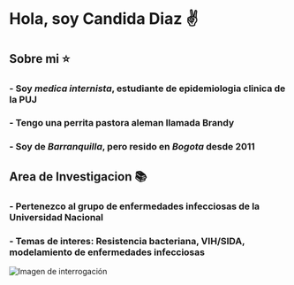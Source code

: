 # Hola, soy **Candida Diaz** :v:

## Sobre mi ⭐
### - Soy *medica internista*, estudiante de epidemiologia clinica de la PUJ
### - Tengo una perrita pastora aleman llamada **Brandy**
### - Soy de *Barranquilla*, pero resido en *Bogota* desde 2011

## Area de Investigacion 📚

### - Pertenezco al grupo de enfermedades infecciosas de la Universidad Nacional 
### - Temas de interes: Resistencia bacteriana, VIH/SIDA, modelamiento de enfermedades infecciosas

![Imagen de interrogación](https://tenor.com/view/microbe-objects-joypixels-microorganism-bacteria-gif-17449132) 







